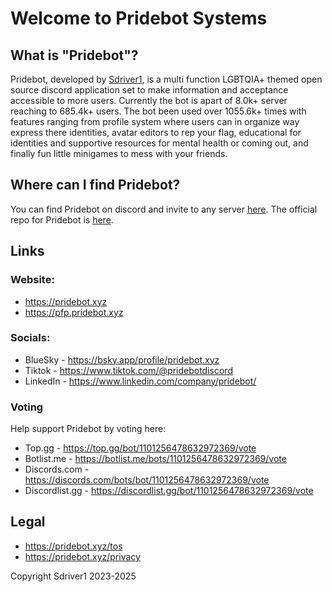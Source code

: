 
 # Welcome to Pridebot Systems

## What is "Pridebot"?
Pridebot, developed by [Sdriver1](https://github.com/sdriver1), is a multi function LGBTQIA+ themed open source discord application set to make information and acceptance accessible to more users. Currently the bot is apart of 8.0k+ server reaching to 685.4k+ users. The bot been used over 1055.6k+ times with features ranging from profile system where users can in organize way express there identities, avatar editors to rep your flag, educational for identities and supportive resources for mental health or coming out, and finally fun little minigames to mess with your friends.

## Where can I find Pridebot?
You can find Pridebot on discord and invite to any server [here](https://pridebot.xyz/invite). The official repo for Pridebot is [here](https://pridebot.xyz/github). 

## Links
### Website:
- https://pridebot.xyz
- https://pfp.pridebot.xyz

### Socials:
- BlueSky - https://bsky.app/profile/pridebot.xyz
- Tiktok - https://www.tiktok.com/@pridebotdiscord
- LinkedIn - https://www.linkedin.com/company/pridebot/

### Voting
Help support Pridebot by voting here:
- Top.gg - https://top.gg/bot/1101256478632972369/vote
- Botlist.me - https://botlist.me/bots/1101256478632972369/vote
- Discords.com - https://discords.com/bots/bot/1101256478632972369/vote
- Discordlist.gg - https://discordlist.gg/bot/1101256478632972369/vote

## Legal
- https://pridebot.xyz/tos
- https://pridebot.xyz/privacy

Copyright Sdriver1 2023-2025
    
